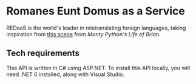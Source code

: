 # Romanes Eunt Domus as a Service

REDaaS is the world's leader in mistranslating foreign languages, taking inspiration from [this scene](https://www.youtube.com/watch?v=IIAdHEwiAy8) from _Monty Python's Life of Brian_.

## Tech requirements

This API is written in C# using ASP.NET. To install this API locally, you will need .NET 6 installed, along with Visual Studio.

<!-- mention API key and other details related to Yandex API -->
